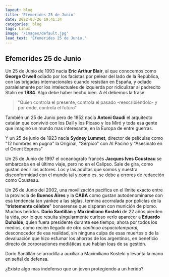 ```yaml
---
layout: blog
title: 'Efemerides 25 de Junio'
date: 2022-03-26 19:41:34
categories: blog
tags: Linux
image: '/images/default.jpg'
lead_text: 'Efemerides 25 de Junio.'
---
```


## Efemerides 25 de Junio

Un 25 de Junio de 1093 nacia **Eric Arthur Blair**, al que conocemos como **George Orwell** odiado por los facistas por pelear del lado de la República, con las brigadas internacionales cuando resistían en España, y odiado paralelamente por los intelectuales de izquierda por ridiculizar al padrecito Stalin en **1984**.  Algo debe haber hecho bien.  A él debemos la frase: 

> "Quien controla el presente, controla el pasado -reescribiéndolo- y por ende, controla el futuro"

También un 25 de Junio pero de 1852 nacía **Antoni Gaudi** el arquitecto catalán que convivió con los Dalí y los Picaso y los Miró y toda esa gente que imaginó un mundo mas interesante, en la Europa de entre guerras.

Y un 25 de junio de 1923 nacía **Sydney Lummet**, director de películas como "12 hombres en pugna" la Original, "Sérpico" con Al Pacino y "Asesinato en el Orient Express"

Un 25 de Junio de 1997 el oceanógrafo francés **Jacques Ives Cousteau** se embarcaba en el último viaje, pero no en el Calipso.  Sale de gira, como gustan decir los actores. Los y las adultas que somos y nuestra disconformidad con el mundo tal y como es, se debe a errores de redacción como Cousteau.

Un 26 de Junio del 2002, una movilización pacífica en el límite exacto entre la provincia de **Buenos Aires** y la **CABA** como gustan autodenominarse con esa tendencia tan yankee a las siglas, termina acorralada por policías de la "**tristemente célebre**" bonaerense que disparan con munición de plomo.  Muchos heridos.  **Darío Santillán** y **Maximiliano Kosteki** de 22 años pierden la vida, por lo que resulta singularmente curioso verlo aparecer a **Eduardo Duhalde**, quien fuera presidente durante ese tiempo, ahora por todos los medios, como recién llegado de otro *continuo espaciotemporal*, desconocedor de esa realidad, sin ninguna culpa de esas muertes o de la devaluación que hizo esfumar los ahorros de los argentinos, en beneficio directo de corporaciones mediáticas que hablan loas de su gestión.

Darío Santillán se arrodilla a auxiliar a Maximiliano Kosteki y levanta la mano en señal de defensa. 

¿Existe algo mas indefenso que un joven protegiendo a un herido?

